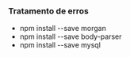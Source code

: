 ### Tratamento de erros
 - npm install --save morgan
 - npm install --save body-parser
 - npm install --save mysql